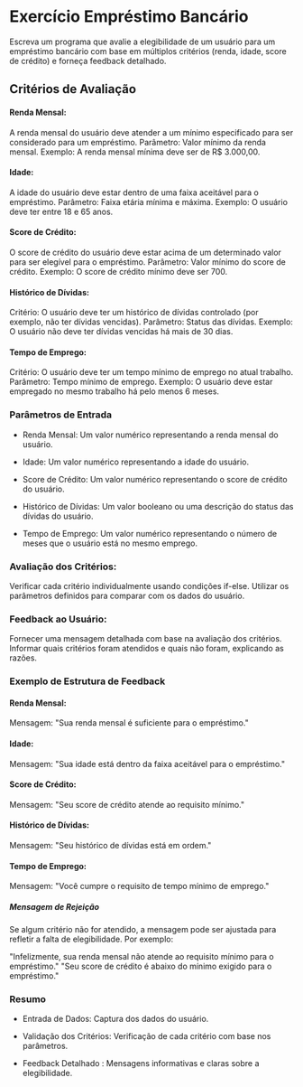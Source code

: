 
# Exercício Empréstimo Bancário

Escreva um programa que avalie a elegibilidade de um usuário para um empréstimo bancário com base em múltiplos critérios (renda, idade, score de crédito) e forneça feedback detalhado.

## Critérios de Avaliação
#### Renda Mensal:

A renda mensal do usuário deve atender a um mínimo especificado para ser considerado para um empréstimo.
Parâmetro: Valor mínimo da renda mensal.
Exemplo: A renda mensal mínima deve ser de R$ 3.000,00.

#### Idade:

A idade do usuário deve estar dentro de uma faixa aceitável para o empréstimo.
Parâmetro: Faixa etária mínima e máxima.
Exemplo: O usuário deve ter entre 18 e 65 anos.

#### Score de Crédito:

O score de crédito do usuário deve estar acima de um determinado valor para ser elegível para o empréstimo.
Parâmetro: Valor mínimo do score de crédito.
Exemplo: O score de crédito mínimo deve ser 700.

#### Histórico de Dívidas:

Critério: O usuário deve ter um histórico de dívidas controlado (por exemplo, não ter dívidas vencidas).
Parâmetro: Status das dívidas.
Exemplo: O usuário não deve ter dívidas vencidas há mais de 30 dias.

#### Tempo de Emprego:

Critério: O usuário deve ter um tempo mínimo de emprego no atual trabalho.
Parâmetro: Tempo mínimo de emprego.
Exemplo: O usuário deve estar empregado no mesmo trabalho há pelo menos 6 meses.

### Parâmetros de Entrada
- Renda Mensal: Um valor numérico representando a renda mensal do usuário.

- Idade: Um valor numérico representando a idade do usuário.

- Score de Crédito: Um valor numérico representando o score de crédito do usuário.

- Histórico de Dívidas: Um valor booleano ou uma descrição do status das dívidas do usuário.

- Tempo de Emprego: Um valor numérico representando o número de meses que o usuário está no mesmo emprego.

### Avaliação dos Critérios:

Verificar cada critério individualmente usando condições if-else.
Utilizar os parâmetros definidos para comparar com os dados do usuário.

### Feedback ao Usuário:

Fornecer uma mensagem detalhada com base na avaliação dos critérios.
Informar quais critérios foram atendidos e quais não foram, explicando as razões.

### Exemplo de Estrutura de Feedback

#### Renda Mensal:

Mensagem: "Sua renda mensal é suficiente para o empréstimo."

#### Idade:

Mensagem: "Sua idade está dentro da faixa aceitável para o empréstimo."

#### Score de Crédito:

Mensagem: "Seu score de crédito atende ao requisito mínimo."

#### Histórico de Dívidas:

Mensagem: "Seu histórico de dívidas está em ordem."

#### Tempo de Emprego:

Mensagem: "Você cumpre o requisito de tempo mínimo de emprego."

##### Mensagem de Rejeição
Se algum critério não for atendido, a mensagem pode ser ajustada para refletir a falta de elegibilidade. Por exemplo:

"Infelizmente, sua renda mensal não atende ao requisito mínimo para o empréstimo."
"Seu score de crédito é abaixo do mínimo exigido para o empréstimo."

### Resumo


- Entrada de Dados: Captura dos dados do usuário.
- Validação dos Critérios: Verificação de cada critério com base nos parâmetros.

- Feedback Detalhado : Mensagens informativas e claras sobre a elegibilidade.

